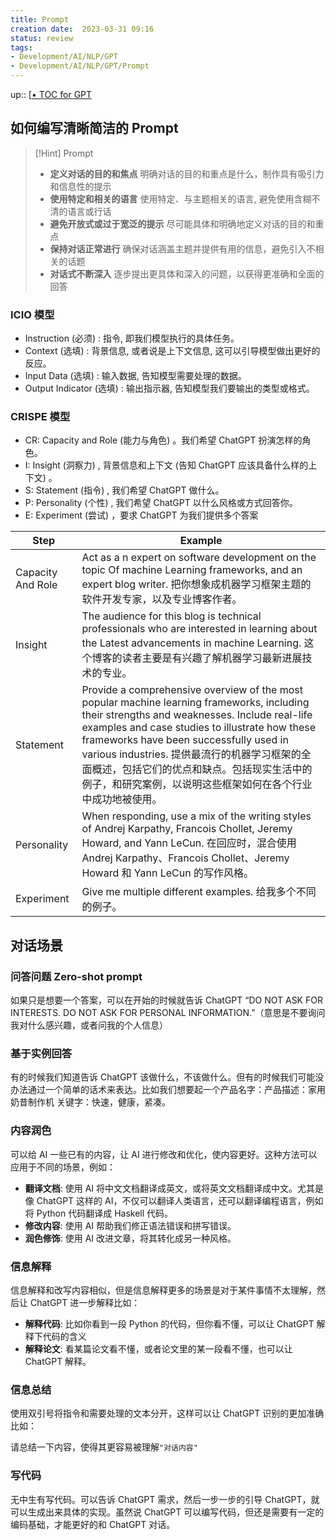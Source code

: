 ```yaml
---
title: Prompt
creation date:  2023-03-31 09:16 
status: review
tags:  
- Development/AI/NLP/GPT
- Development/AI/NLP/GPT/Prompt
---
```

up:: [[• TOC for GPT](%E2%80%A2%20TOC%20for%20GPT.md)

## 如何编写清晰简洁的 Prompt

>[!Hint] Prompt
> - **定义对话的目的和焦点** 明确对话的目的和重点是什么，制作具有吸引力和信息性的提示
> - **使用特定和相关的语言** 使用特定、与主题相关的语言, 避免使用含糊不清的语言或行话
> - **避免开放式或过于宽泛的提示** 尽可能具体和明确地定义对话的目的和重点
> - **保持对话正常进行** 确保对话涵盖主题并提供有用的信息，避免引入不相关的话题
> - **对话式不断深入** 逐步提出更具体和深入的问题，以获得更准确和全面的回答

### ICIO 模型

- Instruction (必须) : 指令, 即我们模型执行的具体任务。
- Context (选填) : 背景信息, 或者说是上下文信息, 这可以引导模型做出更好的反应。
- Input Data (选填) : 输入数据, 告知模型需要处理的数据。
- Output Indicator (选填) : 输出指示器, 告知模型我们要输出的类型或格式。

### CRISPE 模型

- CR: Capacity and Role (能力与角色) 。我们希望 ChatGPT 扮演怎样的角色。
- I: Insight (洞察力) , 背景信息和上下文 (告知 ChatGPT 应该具备什么样的上下文) 。
- S: Statement (指令) , 我们希望 ChatGPT 做什么。
- P: Personality (个性) , 我们希望 ChatGPT 以什么风格或方式回答你。
- E: Experiment (尝试) ，要求 ChatGPT 为我们提供多个答案

| Step              | Example                                                                                                                                                                                                                                                                                                                                                                                                |
| ----------------- | ------------------------------------------------------------------------------------------------------------------------------------------------------------------------------------------------------------------------------------------------------------------------------------------------------------------------------------------------------------------------------------------------------ |
| Capacity And Role | Act as a n expert on software development on the topic Of machine Learning frameworks, and an expert blog writer. 把你想象成机器学习框架主题的软件开发专家，以及专业博客作者。                                                                                                                                                                                                                         |
| Insight           | The audience for this blog is technical professionals who are interested in learning about the Latest advancements in machine Learning. 这个博客的读者主要是有兴趣了解机器学习最新进展技术的专业。                                                                                                                                                                                                     |
| Statement         | Provide a comprehensive overview of the most popular machine learning frameworks, including their strengths and weaknesses. Include real-life examples and case studies to illustrate how these frameworks have been successfully used in various industries. 提供最流行的机器学习框架的全面概述，包括它们的优点和缺点。包括现实生活中的例子，和研究案例，以说明这些框架如何在各个行业中成功地被使用。 |
| Personality       | When responding, use a mix of the writing styles of Andrej Karpathy, Francois Chollet, Jeremy Howard, and Yann LeCun. 在回应时，混合使用 Andrej Karpathy、Francois Chollet、Jeremy Howard 和 Yann LeCun 的写作风格。                                                                                                                                                                                   |
| Experiment        | Give me multiple different examples. 给我多个不同的例子。                                                                                                                                                                                                                                                                                                                                              |

## 对话场景

### 问答问题 Zero-shot prompt

如果只是想要一个答案，可以在开始的时候就告诉 ChatGPT “DO NOT ASK FOR INTERESTS. DO NOT ASK FOR PERSONAL INFORMATION.”（意思是不要询问我对什么感兴趣，或者问我的个人信息）

### 基于实例回答

有的时候我们知道告诉 ChatGPT 该做什么，不该做什么。但有的时候我们可能没办法通过一个简单的话术来表达。比如我们想要起一个产品名字：产品描述：家用奶昔制作机 关键字：快速，健康，紧凑。

### 内容润色

可以给 AI 一些已有的内容，让 AI 进行修改和优化，使内容更好。这种方法可以应用于不同的场景，例如：

- **翻译文档**: 使用 AI 将中文文档翻译成英文，或将英文文档翻译成中文。尤其是像 ChatGPT 这样的 AI，不仅可以翻译人类语言，还可以翻译编程语言，例如将 Python 代码翻译成 Haskell 代码。
- **修改内容**: 使用 AI 帮助我们修正语法错误和拼写错误。
- **润色修饰**: 使用 AI 改进文章，将其转化成另一种风格。

### 信息解释

信息解释和改写内容相似，但是信息解释更多的场景是对于某件事情不太理解，然后让 ChatGPT 进一步解释比如：

- **解释代码**: 比如你看到一段 Python 的代码，但你看不懂，可以让 ChatGPT 解释下代码的含义
- **解释论文**: 看某篇论文看不懂，或者论文里的某一段看不懂，也可以让 ChatGPT 解释。

### 信息总结

使用双引号将指令和需要处理的文本分开，这样可以让 ChatGPT 识别的更加准确比如：

请总结一下内容，使得其更容易被理解`"对话内容"` 

### 写代码

无中生有写代码。可以告诉 ChatGPT 需求，然后一步一步的引导 ChatGPT，就可以生成出来具体的实现。虽然说 ChatGPT 可以编写代码，但还是需要有一定的编码基础，才能更好的和 ChatGPT 对话。